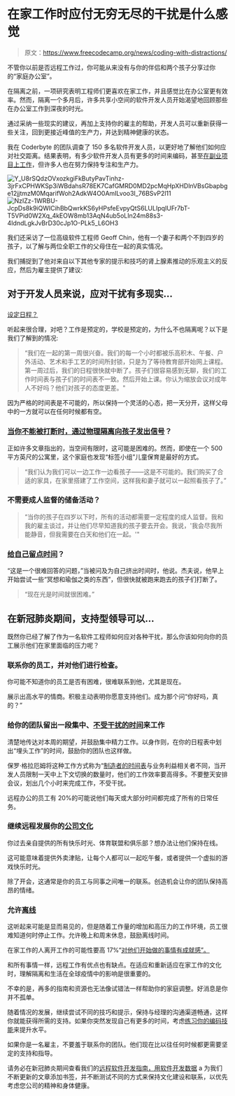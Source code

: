 # 在家工作时应付无穷无尽的干扰是什么感觉

> 原文：<https://www.freecodecamp.org/news/coding-with-distractions/>

不管你以前是否远程工作过，你可能从来没有与你的伴侣和两个孩子分享过你的“家庭办公室”。

在隔离之前，一项研究表明工程师们更喜欢在家工作，并且感觉比在办公室更有效率。然而，隔离一个多月后，许多共享小空间的软件开发人员开始渴望地回顾那些在办公室工作到深夜的时光。

通过采纳一些现实的建议，再加上支持你的雇主的帮助，开发人员可以重新获得一些关注，回到更接近峰值的生产力，并达到精神健康的状态。

我在 Coderbyte 的团队调查了 150 多名软件开发人员，以更好地了解他们如何应对社交距离。结果表明，有多少软件开发人员有更多的时间来编码，甚至[在副业项目上工作](https://levelup.gitconnected.com/covid-19-is-giving-software-developers-time-to-hustle-and-work-on-passion-projects-979411212d2b)，但许多人也在努力保持专注和生产力。

![Y_U8rSQdzOVxozkgiFkButyPavTinhz-3jrFxCPHWKSp3iWBdahsR78EK7CafGMRD0MD2pcMqHpXHDlnVBsGbapbge12jjtmzM0MqarifWoh2AdkW4O0AmILvoo3I_76BSvP2l11](img/bf54d0773b28cb337c5ce275e349d08c.png)![NzIZz-1WRBU-JcpDs8k9iQWICihBbQwrkKS6yHPsfeEvpyQtS6LULIpqIUFr7bT-T5VPid0W2Xq_4kEOW8mb13AqN4ub5oLIn24m88s3-4IdndLgkJvBrD30cJp1O-PLk5_L6OH3](img/b3fa6ff1b8e7a4866608e6072b12503d.png)

我们还采访了一位高级软件工程师 Geoff Chin，他有一个妻子和两个不到四岁的孩子，以了解与两位全职工作的父母住在一起的真实情况。

我们捕捉到了他对来自以下其他专家的提示和技巧的肾上腺素推动的乐观主义的反应，然后为雇主提供了建议:

## 对于开发人员来说，应对干扰有多现实...

### 
[设定日程？](https://thewirecutter.com/blog/work-from-home-with-kids/)

听起来很合理，对吧？工作是预定的，学校是预定的，为什么不也隔离呢？以下是我们了解到的情况:

> “我们在一起的第一周很兴奋。我们的每一个小时都被乐高积木、午餐、户外活动、艺术和手工艺的时间所封锁，只是为了等待教育部开始网上课程。第一周过后，我们的日程很快就中断了。孩子们很容易感到无聊，我们的工作时间表与孩子们的时间表不一致。然后开始上课。你认为缩放会议对成年人不好吗？他们对孩子的态度更差。"

因为严格的时间表是不可能的，所以保持一个灵活的心态，把一天分开，这样父母中的一方就可以在任何时候都有空。

### [当你不能被打断时，通过物理隔离向孩子发出信号](https://www.parents.com/parenting/work/life-balance/how-to-master-being-a-work-at-home-mom/)？

正如许多文章指出的，当空间有限时，这可能是困难的。然而，即使在一个 500 平方英尺的公寓里，这个家庭也发现“标签小组”儿童保育是最好的方式。

> “我们认为我们可以一边工作一边看孩子——这是不可能的。我们购买了合适的家具，在家里搭建了工作空间，这样我和妻子就可以一起照看孩子了。”

### 不需要成人监督的储备活动？

> “当你的孩子在四岁以下时，所有的活动都需要一定程度的成人监督。我和我的雇主谈过，并让他们尽早知道我的孩子要去开会。我说，'我会尽我所能静音，但我需要在白天和他们在一起。'"

### [给自己留点时间](https://thewirecutter.com/blog/work-from-home-with-kids/)？

“这是一个很难回答的问题，”当被问及为自己挤出时间时，他说。杰夫说，他早上开始尝试一些“冥想和瑜伽之类的东西”，但很快就被跑来跑去的孩子们打断了。

> “现在光是时间就很困难。”

## 在新冠肺炎期间，支持型领导可以...

既然你已经了解了作为一名软件工程师如何应对各种干扰，那么你该如何向你的员工展示他们在家里面临的压力呢？

### 联系你的员工，并对他们进行检查。

你可能不知道你的员工是否有困难，很难联系到他，尤其是现在。

展示出高水平的情商。积极主动表明你愿意支持他们。成为那个问“你好吗，真的？”

### 给你的团队留出一段集中、[不受干扰的时间](http://www.paulgraham.com/makersschedule.html)来工作

清楚地传达对本周的期望，并鼓励集中精力工作。以身作则，在你的日程表中划出“埋头工作”的时间，鼓励你的团队也这样做。

保罗·格拉厄姆将这种工作方式称为“[制造者的时间表](http://www.paulgraham.com/makersschedule.html)与业务利益相关者不同，当开发人员限制一天中上下文切换的数量时，他们的工作效率要高得多。不要整天安排会议，划出几个小时来完成工作，不受干扰。

远程办公的员工有 20%的可能说他们每天或大部分时间都完成了所有的日常任务。

### 继续远程发展你的[公司文化](https://blog.namely.com/transition-to-remote-product-development)

你过去亲自提供的所有快乐时光、体育联盟和俱乐部？想办法让他们保持在线。

这可能意味着提供外卖津贴，让每个人都可以一起吃午餐，或者提供一个虚拟的游戏快乐时光。

除了开会，这通常是你的员工与同事之间唯一的联系。创造机会让你的团队保持高昂的情绪。

### 允许[离线](https://blog.rescuetime.com/work-from-home-productivity-data/)

这听起来可能是显而易见的，但是随着工作量的增加和高压力的工作环境，员工很难知道何时停止工作。允许晚上和周末休息，鼓励离线时间。

在家工作的人离开工作的可能性要高 17%“[对他们开始做的事情有成就感”。](https://blog.rescuetime.com/work-from-home-productivity-data/)

和所有事情一样，远程工作有优点也有缺点。在适应和重新适应在家工作的文化时，理解隔离和生活在全球疫情中的影响是很重要的。

不幸的是，再多的指南和资源也无法像试错法一样帮助你的家庭调整。好消息是你并不孤单。

随着情况的发展，继续尝试不同的技巧和提示，保持与经理的沟通渠道畅通，这样你就能获得所需的支持。如果你突然发现自己有更多的时间，考虑[练习你的编码技能](https://medium.com/coderbyte/the-best-coding-challenge-websites-in-2020-2e39f71cf488)来提升水平。

如果你是一名雇主，不要羞于联系你的团队。他们现在比以往任何时候都更需要坚定的支持和指导。

请务必在新冠肺炎期间查看我们的[远程软件开发指南，用](https://insights.coderbyte.com/covid-19)[软件开发数据](https://medium.com/coderbyte/how-the-covid-19-pandemic-is-impacting-software-development-hiring-72243f41ac9e) a 为我们不断更新的文章添加书签，并不断测试不同的方式来保持文化建设和联系，以优先考虑您公司的精神和身体健康。